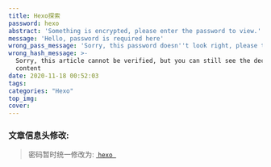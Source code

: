 ```yaml
---
title: Hexo探索
password: hexo
abstract: 'Something is encrypted, please enter the password to view.'
message: 'Hello, password is required here'
wrong_pass_message: 'Sorry, this password doesn''t look right, please try again.'
wrong_hash_message: >-
  Sorry, this article cannot be verified, but you can still see the decrypted
  content
date: 2020-11-18 00:52:03
tags:
categories: "Hexo"
top_img:
cover:
---
```




###  文章信息头修改:

> 密码暂时统一修改为: <a href="javascript:void(0)"> `hexo `</a>